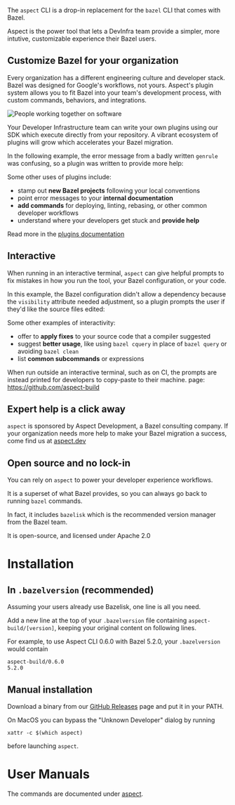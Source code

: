 The `aspect` CLI is a drop-in replacement for the `bazel` CLI that comes with Bazel.

Aspect is the power tool that lets a DevInfra team provide a simpler,
more intutive, customizable experience their Bazel users.

## Customize Bazel for your organization

Every organization has a different engineering culture and developer stack.
Bazel was designed for Google's workflows, not yours.
Aspect's plugin system allows you to fit Bazel into your team's development process,
with custom commands, behaviors, and integrations.

![People working together on software](/people.png)

Your Developer Infrastructure team can write your own plugins using our SDK which execute directly from your repository.
A vibrant ecosystem of plugins will grow which accelerates your Bazel migration.

In the following example, the error message from a badly written `genrule` was confusing,
so a plugin was written to provide more help:

<script id="asciicast-57gaElVKNlb0d8pyZ7JGBDZhL" src="https://asciinema.org/a/57gaElVKNlb0d8pyZ7JGBDZhL.js" async></script>

Some other uses of plugins include:
- stamp out **new Bazel projects** following your local conventions
- point error messages to your **internal documentation**
- **add commands** for deploying, linting, rebasing, or other common developer workflows
- understand where your developers get stuck and **provide help**

Read more in the [plugins documentation](/help/topics/plugins)

## Interactive

When running in an interactive terminal, `aspect` can give helpful prompts to
fix mistakes in how you run the tool, your Bazel configuration, or your code.

In this example, the Bazel configuration didn't allow a dependency because the
`visibility` attribute needed adjustment, so a plugin prompts the user if they'd like
the source files edited:

<script id="asciicast-eL4HL3BZhobRD8U4UIRKzyb8R" src="https://asciinema.org/a/eL4HL3BZhobRD8U4UIRKzyb8R.js" async></script>

Some other examples of interactivity:
- offer to **apply fixes** to your source code that a compiler suggested
- suggest **better usage**, like using `bazel cquery` in place of `bazel query` or avoiding `bazel clean`
- list **common subcommands** or expressions

When run outside an interactive terminal, such as on CI, the prompts are instead printed
for developers to copy-paste to their machine.
page: <https://github.com/aspect-build>

## Expert help is a click away

`aspect` is sponsored by Aspect Development, a Bazel consulting company.
If your organization needs more help to make your Bazel migration a success,
come find us at [aspect.dev](https://aspect.dev)

## Open source and no lock-in

You can rely on `aspect` to power your developer experience workflows.

It is a superset of what Bazel provides, so you can always go back to running `bazel` commands.

In fact, it includes `bazelisk` which is the recommended version manager from the Bazel team.

It is open-source, and licensed under Apache 2.0

# Installation

## In `.bazelversion` (recommended)

Assuming your users already use Bazelisk, one line is all you need.

Add a new line at the top of your `.bazelversion` file containing `aspect-build/[version]`,
keeping your original content on following lines.

For example, to use Aspect CLI 0.6.0 with Bazel 5.2.0, your `.bazelversion` would contain

```
aspect-build/0.6.0
5.2.0
```

## Manual installation

Download a binary from our [GitHub Releases] page and put it in your PATH.

On MacOS you can bypass the "Unknown Developer" dialog by running

```shell
xattr -c $(which aspect)
```

before launching `aspect`.

# User Manuals

The commands are documented under [aspect](/aspect).

[Bazel]: http://bazel.build
[GitHub Releases]: https://github.com/aspect-dev/aspect-cli/releases
